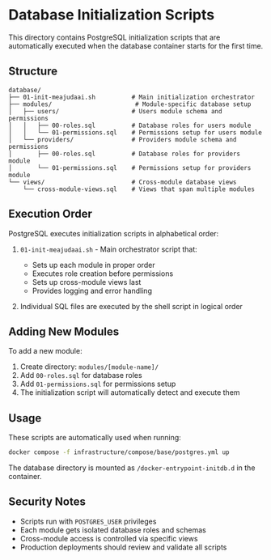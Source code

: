 # Database Initialization Scripts

This directory contains PostgreSQL initialization scripts that are automatically executed when the database container starts for the first time.

## Structure

```text
database/
├── 01-init-meajudaai.sh          # Main initialization orchestrator
├── modules/                       # Module-specific database setup
│   ├── users/                    # Users module schema and permissions
│   │   ├── 00-roles.sql          # Database roles for users module
│   │   └── 01-permissions.sql    # Permissions setup for users module
│   └── providers/                # Providers module schema and permissions
│       ├── 00-roles.sql          # Database roles for providers module
│       └── 01-permissions.sql    # Permissions setup for providers module
└── views/                        # Cross-module database views
    └── cross-module-views.sql    # Views that span multiple modules
```

## Execution Order

PostgreSQL executes initialization scripts in alphabetical order:

1. `01-init-meajudaai.sh` - Main orchestrator script that:
   - Sets up each module in proper order
   - Executes role creation before permissions
   - Sets up cross-module views last
   - Provides logging and error handling

2. Individual SQL files are executed by the shell script in logical order

## Adding New Modules

To add a new module:

1. Create directory: `modules/[module-name]/`
2. Add `00-roles.sql` for database roles
3. Add `01-permissions.sql` for permissions setup
4. The initialization script will automatically detect and execute them

## Usage

These scripts are automatically used when running:
```bash
docker compose -f infrastructure/compose/base/postgres.yml up
```

The database directory is mounted as `/docker-entrypoint-initdb.d` in the container.

## Security Notes

- Scripts run with `POSTGRES_USER` privileges
- Each module gets isolated database roles and schemas
- Cross-module access is controlled via specific views
- Production deployments should review and validate all scripts